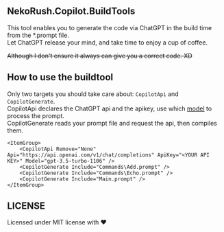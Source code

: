 ## NekoRush.Copilot.BuildTools

This tool enables you to generate the code via ChatGPT in the build time from the *.prompt file.  
Let ChatGPT release your mind, and take time to enjoy a cup of coffee.  

~~Although I don't ensure it always can give you a correct code. XD~~

## How to use the buildtool

Only two targets you should take care about: `CopilotApi` and `CopilotGenerate`.  
CopilotApi declares the ChatGPT api and the apikey, use which [model](https://platform.openai.com/docs/models/overview) to process the prompt.  
CopilotGenerate reads your prompt file and request the api, then compiles them.

```
<ItemGroup>
	<CopilotApi Remove="None" Api="https://api.openai.com/v1/chat/completions" ApiKey="<YOUR API KEY>" Model="gpt-3.5-turbo-1106" />
	<CopilotGenerate Include="Commands\Add.prompt" />
	<CopilotGenerate Include="Commands\Echo.prompt" />
	<CopilotGenerate Include="Main.prompt" />
</ItemGroup>
```

## LICENSE
Licensed under MIT license with ❤
